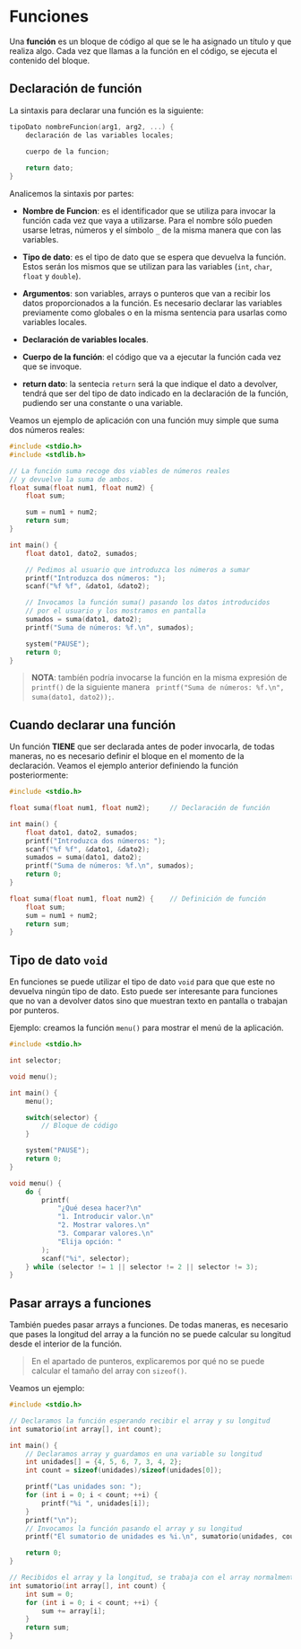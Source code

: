 # Funciones

Una **función** es un bloque de código al que se le ha asignado un título y que realiza algo. Cada vez que llamas a la función en el código, se ejecuta el contenido del bloque.

## Declaración de función

La sintaxis para declarar una función es la siguiente:

````c
tipoDato nombreFuncion(arg1, arg2, ...) {
    declaración de las variables locales;
    
    cuerpo de la funcion;

    return dato;
}
````

Analicemos la sintaxis por partes:

- **Nombre de Funcion**: es el identificador que se utiliza para invocar la función cada vez que vaya a utilizarse. Para el nombre sólo pueden usarse letras, números y el símbolo `_` de la misma manera que con las variables.

- **Tipo de dato**: es el tipo de dato que se espera que devuelva la función. Estos serán los mismos que se utilizan para las variables (`int`, `char`, `float` y `double`).

- **Argumentos**: son variables, arrays o punteros que van a recibir los datos proporcionados a la función. Es necesario declarar las variables previamente como globales o en la misma sentencia para usarlas como variables locales.

- **Declaración de variables locales**.

- **Cuerpo de la función**: el código que va a ejecutar la función cada vez que se invoque.

- **return dato**: la sentecia `return` será la que indique el dato a devolver, tendrá que ser del tipo de dato indicado en la declaración de la función, pudiendo ser una constante o una variable.

Veamos un ejemplo de aplicación con una función muy simple que suma dos números reales:

````c
#include <stdio.h>
#include <stdlib.h>

// La función suma recoge dos viables de números reales
// y devuelve la suma de ambos.
float suma(float num1, float num2) {
    float sum;

    sum = num1 + num2;
    return sum;
}

int main() {
    float dato1, dato2, sumados;

    // Pedimos al usuario que introduzca los números a sumar
    printf("Introduzca dos números: ");
    scanf("%f %f", &dato1, &dato2);

    // Invocamos la función suma() pasando los datos introducidos
    // por el usuario y los mostramos en pantalla
    sumados = suma(dato1, dato2);
    printf("Suma de números: %f.\n", sumados);

    system("PAUSE");
    return 0;
}
````

>**NOTA**: tambíén podría invocarse la función en la misma expresión de `printf()` de la siguiente manera `
    printf("Suma de números: %f.\n", suma(dato1, dato2));`.

## Cuando declarar una función

Un función **TIENE** que ser declarada antes de poder invocarla, de todas maneras, no es necesario definir el bloque en el momento de la declaración. Veamos el ejemplo anterior definiendo la función posteriormente:

````c
#include <stdio.h>

float suma(float num1, float num2);     // Declaración de función

int main() {
    float dato1, dato2, sumados;
    printf("Introduzca dos números: ");
    scanf("%f %f", &dato1, &dato2);
    sumados = suma(dato1, dato2);
    printf("Suma de números: %f.\n", sumados);
    return 0;
}

float suma(float num1, float num2) {    // Definición de función
    float sum;
    sum = num1 + num2;
    return sum;
}
````

## Tipo de dato `void`

En funciones se puede utilizar el tipo de dato `void` para que que este no devuelva ningún tipo de dato. Esto puede ser interesante para funciones que no van a devolver datos sino que muestran texto en pantalla o trabajan por punteros.

Ejemplo: creamos la función `menu()` para mostrar el menú de la aplicación.

````c
#include <stdio.h>

int selector;

void menu();

int main() {
    menu();

    switch(selector) {
        // Bloque de código
    }

    system("PAUSE");
    return 0;
}

void menu() {
    do {
        printf(
            "¿Qué desea hacer?\n"
            "1. Introducir valor.\n"
            "2. Mostrar valores.\n"
            "3. Comparar valores.\n"
            "Elija opción: "
        );
        scanf("%i", selector);
    } while (selector != 1 || selector != 2 || selector != 3);
}
````

## Pasar arrays a funciones

También puedes pasar arrays a funciones. De todas maneras, es necesario que pases la longitud del array a la función no se puede calcular su longitud desde el interior de la función.

>En el apartado de punteros, explicaremos por qué no se puede calcular el tamaño del array con `sizeof()`.

Veamos un ejemplo:

````c
#include <stdio.h>

// Declaramos la función esperando recibir el array y su longitud
int sumatorio(int array[], int count);

int main() {
    // Declaramos array y guardamos en una variable su longitud
    int unidades[] = {4, 5, 6, 7, 3, 4, 2};
    int count = sizeof(unidades)/sizeof(unidades[0]);

    printf("Las unidades son: ");
    for (int i = 0; i < count; ++i) {
        printf("%i ", unidades[i]);
    }
    printf("\n");
    // Invocamos la función pasando el array y su longitud
    printf("El sumatorio de unidades es %i.\n", sumatorio(unidades, count))

    return 0;
}

// Recibidos el array y la longitud, se trabaja con el array normalmente
int sumatorio(int array[], int count) {
    int sum = 0;
    for (int i = 0; i < count; ++i) {
        sum += array[i];
    }
    return sum;
}
````

